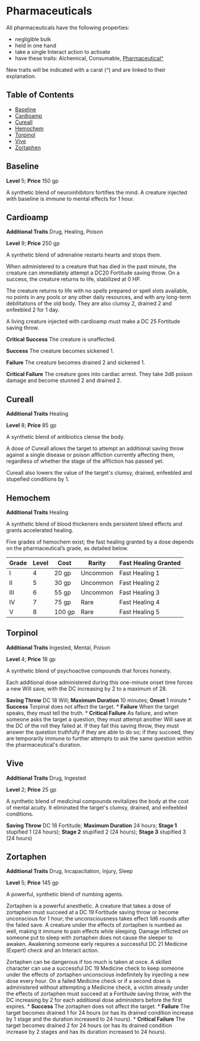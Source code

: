 # Pharmaceuticals

All pharmaceuticals have the following properties:

* negligible bulk
* held in one hand
* take a single Interact action to activate
* have these traits: Alchemical, Consumable, [Pharmaceutical^](/Traits/README.md#pharmaceutical)

New traits will be indicated with a carat (^) and are linked to their explanation.

## Table of Contents

* [Baseline](#baseline)
* [Cardioamp](#cardioamp)
* [Cureall](#cureall)
* [Hemochem](#hemochem)
* [Torpinol](#torpinol)
* [Vive](#vive)
* [Zortaphen](#zortaphen)

## Baseline

**Level** 5; **Price** 150 gp

A synthetic blend of neuroinhibitors fortifies the mind. A creature injected with baseline is immune to mental effects for 1 hour.

## Cardioamp

**Additional Traits** Drug, Healing, Poison

**Level** 9; **Price** 250 gp

A synthetic blend of adrenaline restarts hearts and stops them.

When administered to a creature that has died in the past minute, the creature can immediately attempt a DC20 Fortitude saving throw. On a success, the creature returns to life, stabilized at 0 HP.

The creature returns to life with no spells prepared or spell slots available, no points in any pools or any other daily resources, and with any long-term debilitations of the old body. They are also clumsy 2, drained 2 and enfeebled 2 for 1 day.

A living creature injected with cardioamp must make a DC 25 Fortitude saving throw.

**Critical Success** The creature is unaffected.

**Success** The creature becomes sickened 1.

**Failure** The creature becomes drained 2 and sickened 1.

**Critical Failure** The creature goes into cardiac arrest. They take 3d6 poison damage and become stunned 2 and drained 2.

## Cureall

**Additional Traits** Healing

**Level** 8; **Price** 85 gp

A synthetic blend of antibiotics clense the body.

A dose of Cureall allows the target to attempt an additional saving throw against a single disease or poison affliction currently affecting them, regardless of whether the stage of the affliction has passed yet.

Cureall also lowers the value of the target's clumsy, drained, enfeebled and stupefied conditions by 1.

## Hemochem

**Additional Traits** Healing

A synthetic blend of blood thickeners ends persistent bleed effects and grants accelerated healing.

Five grades of hemochem exist; the fast healing granted by a dose depends on the pharmaceutical’s grade, as detailed below.

Grade | Level | Cost   | Rarity   | Fast Healing Granted
------|-------|--------|----------|----------------------
I     | 4     | 20 gp  | Uncommon | Fast Healing 1
II    | 5     | 30 gp  | Uncommon | Fast Healing 2
III   | 6     | 55 gp  | Uncommon | Fast Healing 3
IV    | 7     | 75 gp  | Rare     | Fast Healing 4
V     | 8     | 100 gp | Rare     | Fast Healing 5

## Torpinol

**Additional Traits** Ingested, Mental, Poison

**Level** 4; **Price** 18 gp

A synthetic blend of psychoactive compounds that forces honesty.

Each additional dose administered during this one-minute onset time forces a new Will save, with the DC increasing by 2 to a maximum of 28.

**Saving Throw** DC 18 Will; **Maximum Duration** 10 minutes; **Onset** 1 minute
    * **Success** Torpinal does not affect the target.
    * **Failure** When the target speaks, they must tell the truth.
    * **Critical Failure** As failure, and when someone asks the target a question, they must attempt another Will save at the DC of the roll they failed at. If they fail this saving throw, they must answer the question truthfully if they are able to do so; if they succeed, they are temporarily immune to further attempts to ask the same question within the pharmaceutical's duration.

## Vive

**Additional Traits** Drug, Ingested

**Level** 2; **Price** 25 gp

A synthetic blend of medicinal compounds revitalizes the body at the cost of mental acuity. It eliminated the target's clumsy, drained, and enfeebled conditions.

**Saving Throw** DC 18 Fortitude; **Maximum Duration** 24 hours; **Stage 1** stupified 1 (24 hours); **Stage 2** stupified 2 (24 hours); **Stage 3** stupified 3 (24 hours)

## Zortaphen

**Additional Traits** Drug, Incapacitation, Injury, Sleep

**Level** 5; **Price** 145 gp

A powerful, synthetic blend of numbing agents.

Zortaphen is a powerful anesthetic. A creature that takes a dose of zortaphen must succeed at a DC 19 Fortitude saving throw or become unconscious for 1 hour; the unconsciousness takes effect 1d6 rounds after the failed save. A creature under the effects of zortaphen is numbed as well, making it immune to pain effects while sleeping. Damage inflicted on someone put to sleep with zortaphen does not cause the sleeper to awaken. Awakening someone early requires a successful DC 21 Medicine (Expert) check and an Interact action.

Zortaphen can be dangerous if too much is taken at once. A skilled character can use a successful DC 19 Medicine check to keep someone under the effects of zortaphen unconscious indefinitely by injecting a new dose every hour. On a failed Medicine check or if a second dose is administered without attempting a Medicine check, a victim already under the effects of zortaphen must succeed at a Fortitude saving throw, with the DC increasing by 2 for each additional dose administers before the first expires.
    * **Success** The zortaphen does not affect the target.
    * **Failure** The target becomes drained 1 for 24 hours (or has its drained condition increase by 1 stage and the duration increased to 24 hours).
    * **Critical Failure** The target becomes drained 2 for 24 hours (or has its drained condition increase by 2 stages and has its duration increased to 24 hours).
